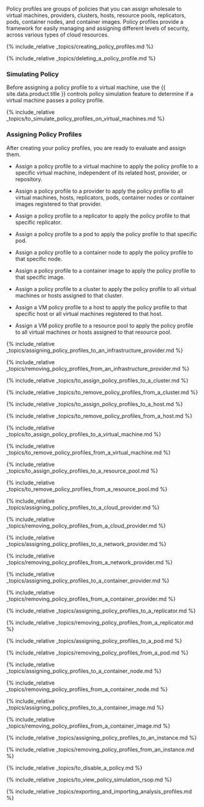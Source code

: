 Policy profiles are groups of policies that you can assign wholesale to virtual machines, providers, clusters, hosts, resource pools, replicators, pods, container nodes, and container images. Policy profiles provide a framework for easily managing and assigning different levels of security, across various types of cloud resources.

{% include_relative _topics/creating_policy_profiles.md %}

{% include_relative _topics/deleting_a_policy_profile.md %}

### Simulating Policy

Before assigning a policy profile to a virtual machine, use the {{ site.data.product.title }} controls policy simulation feature to determine if a virtual machine passes a policy profile.

{% include_relative
_topics/to_simulate_policy_profiles_on_virtual_machines.md %}

### Assigning Policy Profiles

After creating your policy profiles, you are ready to evaluate and assign them.

  - Assign a policy profile to a virtual machine to apply the policy profile to a specific virtual machine, independent of its related host, provider, or repository.

  - Assign a policy profile to a provider to apply the policy profile to all virtual machines, hosts, replicators, pods, container nodes or container images registered to that provider.

  - Assign a policy profile to a replicator to apply the policy profile to that specific replicator.

  - Assign a policy profile to a pod to apply the policy profile to that specific pod.

  - Assign a policy profile to a container node to apply the policy profile to that specific node.

  - Assign a policy profile to a container image to apply the policy profile to that specific image.

  - Assign a policy profile to a cluster to apply the policy profile to all virtual machines or hosts assigned to that cluster.

  - Assign a VM policy profile to a host to apply the policy profile to that specific host or all virtual machines registered to that host.

  - Assign a VM policy profile to a resource pool to apply the policy profile to all virtual machines or hosts assigned to that resource pool.

{% include_relative
_topics/assigning_policy_profiles_to_an_infrastructure_provider.md
%}

{% include_relative
_topics/removing_policy_profiles_from_an_infrastructure_provider.md
%}

{% include_relative
_topics/to_assign_policy_profiles_to_a_cluster.md %}

{% include_relative
_topics/to_remove_policy_profiles_from_a_cluster.md %}

{% include_relative
_topics/to_assign_policy_profiles_to_a_host.md %}

{% include_relative
_topics/to_remove_policy_profiles_from_a_host.md %}

{% include_relative
_topics/to_assign_policy_profiles_to_a_virtual_machine.md %}

{% include_relative
_topics/to_remove_policy_profiles_from_a_virtual_machine.md %}

{% include_relative
_topics/to_assign_policy_profiles_to_a_resource_pool.md %}

{% include_relative
_topics/to_remove_policy_profiles_from_a_resource_pool.md %}

{% include_relative
_topics/assigning_policy_profiles_to_a_cloud_provider.md %}

{% include_relative
_topics/removing_policy_profiles_from_a_cloud_provider.md %}

{% include_relative
_topics/assigning_policy_profiles_to_a_network_provider.md %}

{% include_relative
_topics/removing_policy_profiles_from_a_network_provider.md %}

{% include_relative
_topics/assigning_policy_profiles_to_a_container_provider.md %}

{% include_relative
_topics/removing_policy_profiles_from_a_container_provider.md %}

{% include_relative
_topics/assigning_policy_profiles_to_a_replicator.md %}

{% include_relative
_topics/removing_policy_profiles_from_a_replicator.md %}

{% include_relative _topics/assigning_policy_profiles_to_a_pod.md
%}

{% include_relative
_topics/removing_policy_profiles_from_a_pod.md %}

{% include_relative
_topics/assigning_policy_profiles_to_a_container_node.md %}

{% include_relative
_topics/removing_policy_profiles_from_a_container_node.md %}

{% include_relative
_topics/assigning_policy_profiles_to_a_container_image.md %}

{% include_relative
_topics/removing_policy_profiles_from_a_container_image.md %}

{% include_relative
_topics/assigning_policy_profiles_to_an_instance.md %}

{% include_relative
_topics/removing_policy_profiles_from_an_instance.md %}

{% include_relative _topics/to_disable_a_policy.md %}

{% include_relative _topics/to_view_policy_simulation_rsop.md %}

{% include_relative
_topics/exporting_and_importing_analysis_profiles.md %}
